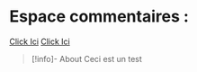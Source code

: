 # Espace commentaires : 

<script src="https://utteranc.es/client.js"
        repo="Troy314/utterances"
        issue-term="pathname"
        theme="github-dark"
        crossorigin="anonymous"
        async>
</script>

[Click Ici](https://troy314.github.io/utterances/Test1.html)
[Click Ici](https://troy314.github.io/utterances/Test1.md)


> [!info]- About
> Ceci
> est un test
